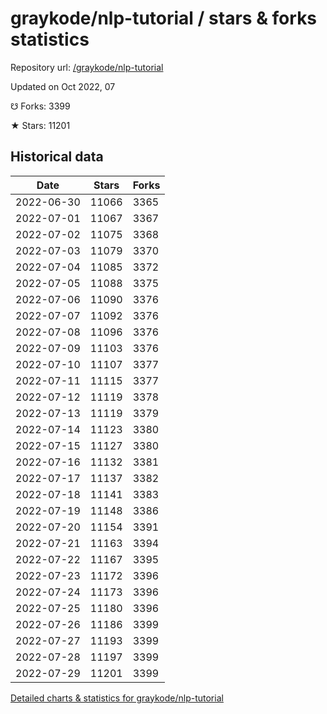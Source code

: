 # graykode/nlp-tutorial / stars & forks statistics

Repository url: [/graykode/nlp-tutorial](https://github.com/graykode/nlp-tutorial)

Updated on Oct 2022, 07

☋ Forks: 3399

★ Stars: 11201

## Historical data
| Date | Stars | Forks |
|------|-------|-------|
| 2022-06-30 | 11066 | 3365 | 
| 2022-07-01 | 11067 | 3367 | 
| 2022-07-02 | 11075 | 3368 | 
| 2022-07-03 | 11079 | 3370 | 
| 2022-07-04 | 11085 | 3372 | 
| 2022-07-05 | 11088 | 3375 | 
| 2022-07-06 | 11090 | 3376 | 
| 2022-07-07 | 11092 | 3376 | 
| 2022-07-08 | 11096 | 3376 | 
| 2022-07-09 | 11103 | 3376 | 
| 2022-07-10 | 11107 | 3377 | 
| 2022-07-11 | 11115 | 3377 | 
| 2022-07-12 | 11119 | 3378 | 
| 2022-07-13 | 11119 | 3379 | 
| 2022-07-14 | 11123 | 3380 | 
| 2022-07-15 | 11127 | 3380 | 
| 2022-07-16 | 11132 | 3381 | 
| 2022-07-17 | 11137 | 3382 | 
| 2022-07-18 | 11141 | 3383 | 
| 2022-07-19 | 11148 | 3386 | 
| 2022-07-20 | 11154 | 3391 | 
| 2022-07-21 | 11163 | 3394 | 
| 2022-07-22 | 11167 | 3395 | 
| 2022-07-23 | 11172 | 3396 | 
| 2022-07-24 | 11173 | 3396 | 
| 2022-07-25 | 11180 | 3396 | 
| 2022-07-26 | 11186 | 3399 | 
| 2022-07-27 | 11193 | 3399 | 
| 2022-07-28 | 11197 | 3399 | 
| 2022-07-29 | 11201 | 3399 | 


[Detailed charts & statistics for graykode/nlp-tutorial](https://reviewgithub.com/rep/graykode/nlp-tutorial)
